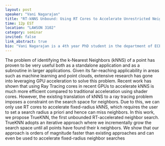 ```yaml
---
layout: post
speaker: "Vani Nagarajan"
title: "RT-kNNS Unbound: Using RT Cores to Accelerate Unrestricted Neighbor Search"
time: 12p EST
location: "LAWSON 3102"
category: seminar
invited: false
link_abstract: true
bio: "Vani Nagarajan is a 4th year PhD student in the department of ECE advised by Prof. Milind Kulkarni. She works on accelerating irregular applications using Ray Tracing hardware."
---
```

The problem of identifying the k-Nearest Neighbors (kNNS) of a point has proven to be very useful both as a standalone application and as a subroutine in larger applications. Given its far-reaching applicability in areas such as machine learning and point clouds, extensive research has gone into leveraging GPU acceleration to solve this problem. Recent work has shown that using Ray Tracing cores in recent GPUs to accelerate kNNS is much more efficient compared to traditional acceleration using shader cores. However, the existing translation of kNNS to a ray tracing problem imposes a constraint on the search space for neighbors. Due to this, we can only use RT cores to accelerate fixed-radius kNNS, which requires the user to set a search radius a priori and hence can miss neighbors. In this work, we propose TrueKNN, the first unbounded RT-accelerated neighbor search. TrueKNN adopts an iterative approach where we incrementally grow the search space until all points have found their k neighbors. We show that our approach is orders of magnitude faster than existing approaches and can even be used to accelerate fixed-radius neighbor searches
